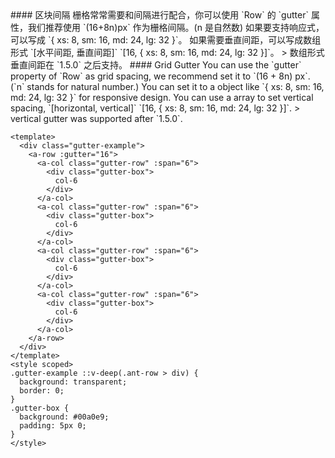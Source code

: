 <cn>
#### 区块间隔
栅格常常需要和间隔进行配合，你可以使用 `Row` 的 `gutter` 属性，我们推荐使用 `(16+8n)px` 作为栅格间隔。(n 是自然数)
如果要支持响应式，可以写成 `{ xs: 8, sm: 16, md: 24, lg: 32 }`。
如果需要垂直间距，可以写成数组形式 `[水平间距, 垂直间距]` `[16, { xs: 8, sm: 16, md: 24, lg: 32 }]`。
> 数组形式垂直间距在 `1.5.0` 之后支持。
</cn>

<us>
#### Grid Gutter
You can use the `gutter` property of `Row` as grid spacing, we recommend set it to `(16 + 8n) px`. (`n` stands for natural number.)
You can set it to a object like `{ xs: 8, sm: 16, md: 24, lg: 32 }` for responsive design.
You can use a array to set vertical spacing, `[horizontal, vertical]` `[16, { xs: 8, sm: 16, md: 24, lg: 32 }]`.
> vertical gutter was supported after `1.5.0`.
</us>

```vue
<template>
  <div class="gutter-example">
    <a-row :gutter="16">
      <a-col class="gutter-row" :span="6">
        <div class="gutter-box">
          col-6
        </div>
      </a-col>
      <a-col class="gutter-row" :span="6">
        <div class="gutter-box">
          col-6
        </div>
      </a-col>
      <a-col class="gutter-row" :span="6">
        <div class="gutter-box">
          col-6
        </div>
      </a-col>
      <a-col class="gutter-row" :span="6">
        <div class="gutter-box">
          col-6
        </div>
      </a-col>
    </a-row>
  </div>
</template>
<style scoped>
.gutter-example ::v-deep(.ant-row > div) {
  background: transparent;
  border: 0;
}
.gutter-box {
  background: #00a0e9;
  padding: 5px 0;
}
</style>
```
